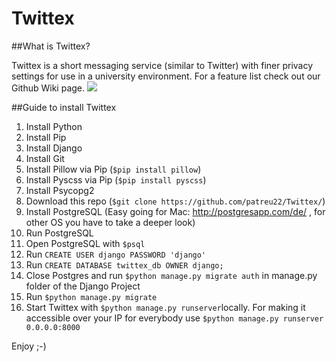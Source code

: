 # Twittex 

##What is Twittex?

Twittex is a short messaging service (similar to Twitter) with finer privacy settings for use in a university environment. For a feature list check out our Github Wiki page.
<img src="https://cloud.githubusercontent.com/assets/11362357/8591885/8a5f930e-262b-11e5-8d19-e56cc82e9ef8.png"></img>

##Guide to install Twittex

1. Install Python
2. Install Pip
3. Install Django
4. Install Git
5. Install Pillow via Pip (`$pip install pillow`)
6. Install Pyscss via Pip (`$pip install pyscss`)
7. Install Psycopg2 
7. Download this repo (`$git clone https://github.com/patreu22/Twittex/`)
8. Install PostgreSQL (Easy going for Mac: http://postgresapp.com/de/ , for other OS you have to take a deeper look)
9. Run PostgreSQL
10. Open PostgreSQL with `$psql`
11. Run `CREATE USER django PASSWORD 'django'`
12. Run `CREATE DATABASE twittex_db OWNER django;`
13. Close Postgres and run `$python manage.py migrate auth` in manage.py folder of the Django Project
14. Run `$python manage.py migrate`
15. Start Twittex with `$python manage.py runserver`locally. For making it accessible over your IP for everybody use `$python manage.py runserver 0.0.0.0:8000`


	
  
Enjoy ;-)  
  
  
